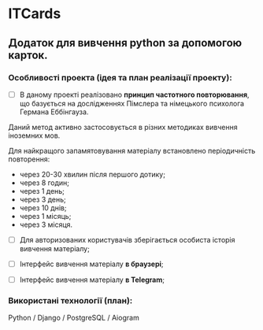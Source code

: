 # ITCards

## Додаток для вивчення python за допомогою карток.

### Особливості проекта (ідея та план реалізації проекту):

* [ ]  В даному проекті реалізовано **принцип частотного повторювання**, що базується на дослідженнях Пімслера та німецького психолога Германа Еббінгауза.

Даний метод активно застосовується в різних методиках вивчення іноземних мов.

Для найкращого запамятовування матеріалу встановлено періодичність повторення:

* через 20-30 хвилин після першого дотику;
* через 8 годин;
* через 1 день;
* через 3 день;
* через 10 днів;
* через 1 місяць;
* через 3 місяця.

* [ ]  Для авторизованих користувачів зберігається особиста історія вивчення матеріалу;
* [ ]  Інтерфейс вивчення матеріалу **в браузері**;
* [ ]  Інтерфейс вивчення матеріалу **в Telegram**;


### Використані технології (план):

Python / Django / PostgreSQL / Aiogram
